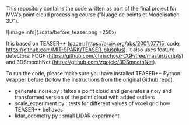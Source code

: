 This repository contains the code written as part of the final project for MVA's point cloud processing course ("Nuage de points et Modelisation 3D").

![image info](./data/before_teaser.png =250x)

It is based on TEASER++ (paper: https://arxiv.org/abs/2001.07715, code: https://github.com/MIT-SPARK/TEASER-plusplus). It also uses feature detectors: FCGF (https://github.com/chrischoy/FCGF/tree/master/scripts) and 3DSmoothNet (https://github.com/zgojcic/3DSmoothNet).

To run the code, please make sure you have installed TEASER++ Python wrapper before (follow the instructions from the original Github repo).

* generate_noise.py : takes a point cloud and generates a noiy and transformed version of the point cloud with added outliers
* scale_experiment.py : tests for different values of voxel grid how TEASER++ behaves
* lidar_odometry.py : small LIDAR experiment
